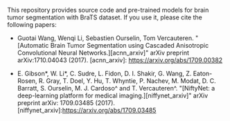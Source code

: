 This repository provides source code and pre-trained models for brain tumor segmentation with BraTS dataset. If you use it, please cite the following papers:

* Guotai Wang, Wenqi Li, Sebastien Ourselin, Tom Vercauteren. "[Automatic Brain Tumor Segmentation using Cascaded Anisotropic Convolutional Neural Networks.][acnn_arxiv]" arXiv preprint arXiv:1710.04043 (2017).
[acnn_arxiv]: https://arxiv.org/abs/1709.00382

* E. Gibson*, W. Li*, C. Sudre, L. Fidon, D. I. Shakir, G. Wang, Z. Eaton-Rosen, R. Gray, T. Doel, Y. Hu, T. Whyntie, P. Nachev, M. Modat, D. C. Barratt, S. Ourselin, M. J. Cardoso^ and T. Vercauteren^.
"[NiftyNet: a deep-learning platform for medical imaging.][niffynet_arxiv]" arXiv preprint arXiv: 1709.03485 (2017). [niffynet_arxiv]:https://arxiv.org/abs/1709.03485